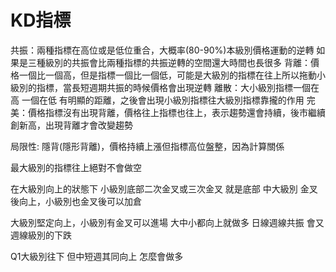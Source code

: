 # KD指標
共振：兩種指標在高位或是低位重合，大概率(80-90%)本級別價格運動的逆轉
如果是三種級別的共振會比兩種指標的共振逆轉的空間還大時間也長很多
背離：價格一個比一個高，但是指標一個比一個低，可能是大級別的指標在往上所以拖動小級別的指標，當長短週期共振的時候價格會出現逆轉
離散：大小級別指標一個在高 一個在低 有明顯的距離，之後會出現小級別指標往大級別指標靠攏的作用
完美：價格指標沒有出現背離，價格往上指標也往上，表示趨勢還會持續，後市繼續創新高，出現背離才會改變趨勢

局限性: 隱背(隱形背離)，價格持續上漲但指標高位盤整，因為計算關係

最大級別的指標往上絕對不會做空

在大級別向上的狀態下 小級別底部二次金叉或三次金叉 就是底部
中大級別 金叉後向上，小級別也金叉後可以加倉

大級別堅定向上，小級別有金叉可以進場
大中小都向上就做多
日線週線共振 會又週線級別的下跌

Q1大級別往下 但中短週其同向上 怎麼會做多
